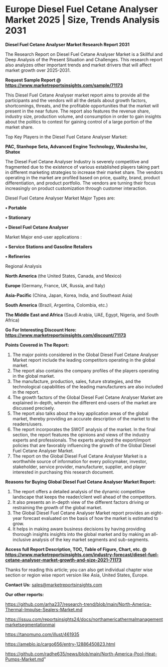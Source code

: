 # Europe Diesel Fuel Cetane Analyser Market 2025 | Size, Trends Analysis 2031

<strong>Diesel Fuel Cetane Analyser Market Research Report 2031</strong>

The Research Report on Diesel Fuel Cetane Analyser Market is a Skillful and Deep Analysis of the Present Situation and Challenges. This research report also analyzes other important trends and market drivers that will affect market growth over 2025-2031.

<strong>Request Sample Report @ <a href=https://www.marketreportsinsights.com/sample/71173>https://www.marketreportsinsights.com/sample/71173</a></strong>

This Diesel Fuel Cetane Analyser market report aims to provide all the participants and the vendors will all the details about growth factors, shortcomings, threats, and the profitable opportunities that the market will present in the near future. The report also features the revenue share, industry size, production volume, and consumption in order to gain insights about the politics to contest for gaining control of a large portion of the market share.

Top Key Players in the Diesel Fuel Cetane Analyser Market:

<strong>PAC, Stanhope Seta, Advanced Engine Technology, Waukesha Inc, Shatox</strong>

The Diesel Fuel Cetane Analyser Industry is severely competitive and fragmented due to the existence of various established players taking part in different marketing strategies to increase their market share. The vendors operating in the market are profiled based on price, quality, brand, product differentiation, and product portfolio. The vendors are turning their focus increasingly on product customization through customer interaction.

Diesel Fuel Cetane Analyser Market Major Types are:

<strong>• Portable

• Stationary

• Diesel Fuel Cetane Analyser</strong>

Market Major end-user applications :

<strong>• Service Stations and Gasoline Retailers

• Refineries</strong>

Regional Analysis

</u><strong><b>North America</b></strong> (the United States, Canada, and Mexico)

<strong><b>Europe </b></strong>(Germany, France, UK, Russia, and Italy)

<strong><b>Asia-Pacific</b></strong> (China, Japan, Korea, India, and Southeast Asia)

<strong><b>South America</b></strong> (Brazil, Argentina, Colombia, etc.)

<strong><b>The Middle East and Africa</b></strong> (Saudi Arabia, UAE, Egypt, Nigeria, and South Africa)

<strong>Go For Interesting Discount Here: <a href=https://www.marketreportsinsights.com/discount/71173>https://www.marketreportsinsights.com/discount/71173</a></strong>

<strong>Points Covered in The Report:</strong>
<ol>
  <li>The major points considered in the Global Diesel Fuel Cetane Analyser Market report include the leading competitors operating in the global market.</li>
  <li>The report also contains the company profiles of the players operating in the global market.</li>
  <li>The manufacture, production, sales, future strategies, and the technological capabilities of the leading manufacturers are also included in the report.</li>
  <li>The growth factors of the Global Diesel Fuel Cetane Analyser Market are explained in-depth, wherein the different end-users of the market are discussed precisely.</li>
  <li>The report also talks about the key application areas of the global market, thereby providing an accurate description of the market to the readers/users.</li>
  <li>The report incorporates the SWOT analysis of the market. In the final section, the report features the opinions and views of the industry experts and professionals. The experts analyzed the export/import policies that are favorably influencing the growth of the Global Diesel Fuel Cetane Analyser Market.</li>
  <li>The report on the Global Diesel Fuel Cetane Analyser Market is a worthwhile source of information for every policymaker, investor, stakeholder, service provider, manufacturer, supplier, and player interested in purchasing this research document.</li>
</ol>
<strong>Reasons for Buying Global Diesel Fuel Cetane Analyser Market Report:</strong>

<ol>
  <li>The report offers a detailed analysis of the dynamic competitive landscape that keeps the reader/client well ahead of the competitors.</li>
  <li>It also presents an in-depth view of the different factors driving or restraining the growth of the global market.</li>
  <li>The Global Diesel Fuel Cetane Analyser Market report provides an eight-year forecast evaluated on the basis of how the market is estimated to grow.</li>
  <li>It helps in making aware business decisions by having providing thorough insights insights into the global market and by making an all-inclusive analysis of the key market segments and sub-segments.</li>
</ol>
<strong>Access full Report Description, TOC, Table of Figure, Chart, etc. @ <a href=https://www.marketreportsinsights.com/industry-forecast/diesel-fuel-cetane-analyser-market-growth-and-size-2021-71173>https://www.marketreportsinsights.com/industry-forecast/diesel-fuel-cetane-analyser-market-growth-and-size-2021-71173</a></strong>


Thanks for reading this article; you can also get individual chapter wise section or region wise report version like Asia, United States, Europe.

<strong>Contact Us:</strong>
sales@marketreportsinsights.com

<strong>Our other reports:</strong>

<a href=https://github.com/arha237/research-trend/blob/main/North-America-Thermal-Impulse-Sealers-Market.md>https://github.com/arha237/research-trend/blob/main/North-America-Thermal-Impulse-Sealers-Market.md</a>

<a href=https://issuu.com/reportsinsights24/docs/northamericathermalmanagementmarketsegmentationmai>https://issuu.com/reportsinsights24/docs/northamericathermalmanagementmarketsegmentationmai</a>

<a href=https://tanomuno.com/illust/461935>https://tanomuno.com/illust/461935</a>

<a href=https://ameblo.jp/cargo656/entry-12886450823.html>https://ameblo.jp/cargo656/entry-12886450823.html</a>

<a href=https://github.com/radhe635/news/blob/main/North-America-Pool-Heat-Pumps-Market.md>https://github.com/radhe635/news/blob/main/North-America-Pool-Heat-Pumps-Market.md</a>"
